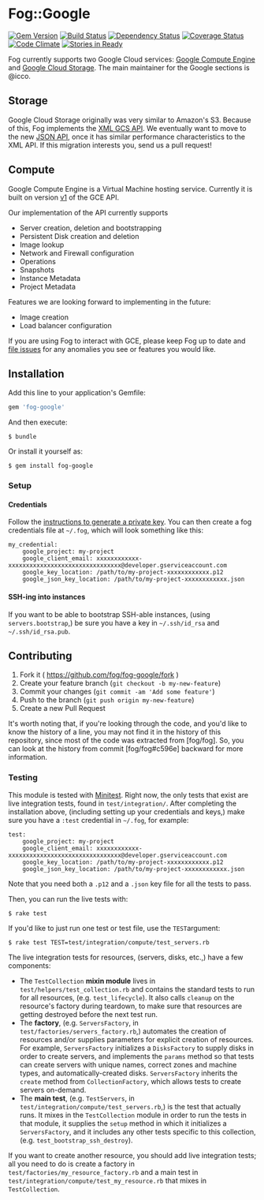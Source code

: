 # Fog::Google

[![Gem Version](https://badge.fury.io/rb/fog-google.svg)](http://badge.fury.io/rb/fog-google) [![Build Status](https://travis-ci.org/fog/fog-google.svg?branch=master)](https://travis-ci.org/fog/fog-google) [![Dependency Status](https://gemnasium.com/fog/fog-google.svg)](https://gemnasium.com/fog/fog-google) [![Coverage Status](https://img.shields.io/coveralls/fog/fog-google.svg)](https://coveralls.io/r/fog/fog-google) [![Code Climate](https://codeclimate.com/github/fog/fog-google.png)](https://codeclimate.com/github/fog/fog-google) [![Stories in Ready](https://badge.waffle.io/fog/fog-google.png?label=ready&title=Ready)](https://waffle.io/fog/fog-google)

Fog currently supports two Google Cloud services: [Google Compute Engine](https://developers.google.com/compute/) and [Google Cloud Storage](https://developers.google.com/storage/). The main maintainer for the Google sections is @icco.

## Storage

Google Cloud Storage originally was very similar to Amazon's S3. Because of this, Fog implements the [XML GCS API](https://developers.google.com/storage/docs/xml-api-overview). We eventually want to move to the new [JSON API](https://developers.google.com/storage/docs/json_api/), once it has similar performance characteristics to the XML API. If this migration interests you, send us a pull request!

## Compute

Google Compute Engine is a Virtual Machine hosting service. Currently it is built on version [v1](https://developers.google.com/compute/docs/reference/v1/) of the GCE API.

Our implementation of the API currently supports

 * Server creation, deletion and bootstrapping
 * Persistent Disk creation and deletion
 * Image lookup
 * Network and Firewall configuration
 * Operations
 * Snapshots
 * Instance Metadata
 * Project Metadata

Features we are looking forward to implementing in the future:

 * Image creation
 * Load balancer configuration

If you are using Fog to interact with GCE, please keep Fog up to date and [file issues](https://github.com/fog/fog-google/issues) for any anomalies you see or features you would like.

## Installation

Add this line to your application's Gemfile:

```ruby
gem 'fog-google'
```

And then execute:

```shell
$ bundle
```

Or install it yourself as:

```shell
$ gem install fog-google
```

### Setup

#### Credentials

Follow the [instructions to generate a private key](https://cloud.google.com/storage/docs/authentication#generating-a-private-key).  You can then create a fog credentials file at `~/.fog`, which will look something like this:

```
my_credential:
    google_project: my-project
    google_client_email: xxxxxxxxxxxx-xxxxxxxxxxxxxxxxxxxxxxxxxxxxxxxx@developer.gserviceaccount.com
    google_key_location: /path/to/my-project-xxxxxxxxxxxx.p12
    google_json_key_location: /path/to/my-project-xxxxxxxxxxxx.json
```

#### SSH-ing into instances

If you want to be able to bootstrap SSH-able instances, (using `servers.bootstrap`,) be sure you have a key in `~/.ssh/id_rsa` and `~/.ssh/id_rsa.pub`.

## Contributing

1. Fork it ( https://github.com/fog/fog-google/fork )
2. Create your feature branch (`git checkout -b my-new-feature`)
3. Commit your changes (`git commit -am 'Add some feature'`)
4. Push to the branch (`git push origin my-new-feature`)
5. Create a new Pull Request

It's worth noting that, if you're looking through the code, and you'd like to know the history of a line, you may not find it in the history of this repository, since most of the code was extracted from [fog/fog].  So, you can look at the history from commit [fog/fog#c596e] backward for more information.

### Testing

This module is tested with [Minitest](https://github.com/seattlerb/minitest).  Right now, the only tests that exist are live integration tests, found in `test/integration/`.  After completing the installation above, (including setting up your credentials and keys,) make sure you have a `:test` credential in `~/.fog`, for example:

```
test:
    google_project: my-project
    google_client_email: xxxxxxxxxxxx-xxxxxxxxxxxxxxxxxxxxxxxxxxxxxxxx@developer.gserviceaccount.com
    google_key_location: /path/to/my-project-xxxxxxxxxxxx.p12
    google_json_key_location: /path/to/my-project-xxxxxxxxxxxx.json
```

Note that you need both a `.p12` and a `.json` key file for all the tests to pass.

Then, you can run the live tests with:

```shell
$ rake test
```

If you'd like to just run one test or test file, use the `TEST`argument:

```shell
$ rake test TEST=test/integration/compute/test_servers.rb
```

The live integration tests for resources, (servers, disks, etc.,) have a few components:

- The `TestCollection` **mixin module** lives in `test/helpers/test_collection.rb` and contains the standard tests to run for all resources, (e.g. `test_lifecycle`).  It also calls `cleanup` on the resource's factory during teardown, to make sure that resources are getting destroyed before the next test run.
- The **factory**, (e.g. `ServersFactory`, in `test/factories/servers_factory.rb`,) automates the creation of resources and/or supplies parameters for explicit creation of resources.  For example, `ServersFactory` initializes a `DisksFactory` to supply disks in order to create servers, and implements the `params` method so that tests can create servers with unique names, correct zones and machine types, and automatically-created disks.  `ServersFactory` inherits the `create` method from `CollectionFactory`, which allows tests to create servers on-demand.
- The **main test**, (e.g. `TestServers`, in `test/integration/compute/test_servers.rb`,) is the test that actually runs.  It mixes in the `TestCollection` module in order to run the tests in that module, it supplies the `setup` method in which it initializes a `ServersFactory`, and it includes any other tests specific to this collection, (e.g. `test_bootstrap_ssh_destroy`).

If you want to create another resource, you should add live integration tests; all you need to do is create a factory in `test/factories/my_resource_factory.rb` and a main test in `test/integration/compute/test_my_resource.rb` that mixes in `TestCollection`.
